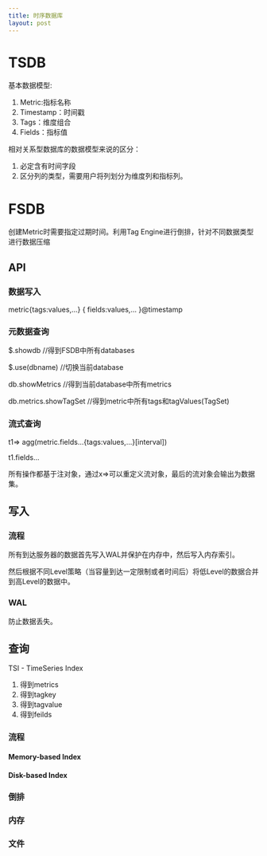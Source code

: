 ```yaml
---
title: 时序数据库
layout: post
---
```


# TSDB

基本数据模型:

1. Metric:指标名称
1. Timestamp：时间戳
1. Tags：维度组合
1. Fields：指标值

相对关系型数据库的数据模型来说的区分：
1. 必定含有时间字段
1. 区分列的类型，需要用户将列划分为维度列和指标列。

# FSDB

创建Metric时需要指定过期时间。利用Tag Engine进行倒排，针对不同数据类型进行数据压缩

## API

### 数据写入

metric{tags:values,...} { fields:values,... }@timestamp

### 元数据查询

$.showdb               //得到FSDB中所有databases

$.use(dbname)    //切换当前database

db.showMetrics //得到当前database中所有metrics

db.metrics.showTagSet //得到metric中所有tags和tagValues(TagSet)

### 流式查询

t1=> agg(metric.fields...{tags:values,...}[interval])

t1.fields...

所有操作都基于注对象，通过x=>可以重定义流对象，最后的流对象会输出为数据集。

## 写入
### 流程

所有到达服务器的数据首先写入WAL并保护在内存中，然后写入内存索引。

然后根据不同Level策略（当容量到达一定限制或者时间后）将低Level的数据合并到高Level的数据中。

### WAL

防止数据丢失。

## 查询

TSI - TimeSeries Index

1. 得到metrics
2. 得到tagkey
3. 得到tagvalue
4. 得到feilds

### 流程

#### Memory-based Index

#### Disk-based Index

### 倒排

### 内存
### 文件